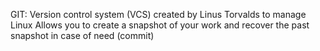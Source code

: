 GIT:
Version control system (VCS) created by Linus Torvalds to manage Linux
Allows you to create a snapshot of your work and recover the past snapshot in case of need (commit)